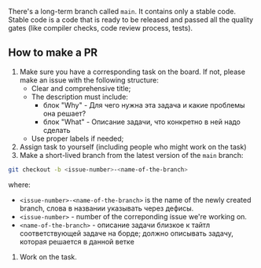 There's a long-term branch called `main`. It contains only a stable code. Stable code is a code that is ready to be released and passed all the quality gates (like compiler checks, code review process, tests).

## How to make a PR

1. Make sure you have a corresponding task on the board. If not, please make an issue with the following structure:
    - Clear and comprehensive title;
    - The description must include:
        - блок "Why" -  Для чего нужна эта задача и какие проблемы она решает?  
        - блок "What" - Описание задачи, что конкретно в ней надо сделать
    - Use proper labels if needed;
1. Assign task to yourself (including people who might work on the task)
1. Make a short-lived branch from the latest version of the `main` branch:
```bash
git checkout -b <issue-number>-<name-of-the-branch>
```
where:
- `<issue-number>-<name-of-the-branch>` is the name of the newly created branch, слова в названии указывать через дефисы.
- `<issue-number>` - number of the correponding issue we're working on.
- `<name-of-the-branch>` - описание задачи близкое к тайтл соответствующей задаче на борде; должно описывать задачу, которая решается в данной ветке
1. Work on the task.
